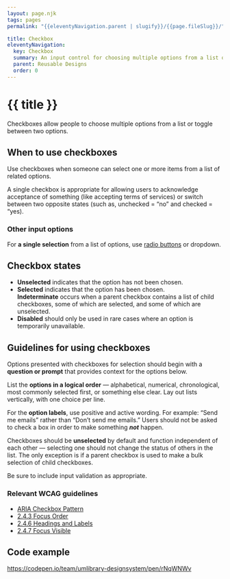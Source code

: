 ```yaml
---
layout: page.njk
tags: pages
permalink: "{{eleventyNavigation.parent | slugify}}/{{page.fileSlug}}/"

title: Checkbox
eleventyNavigation:
  key: Checkbox
  summary: An input control for choosing multiple options from a list or toggle between two options.
  parent: Reusable Designs
  order: 0
---
```


# {{ title }}

Checkboxes allow people to choose multiple options from a list or toggle between two options.

## When to use checkboxes

Use checkboxes when someone can select one or more items from a list of related options.

A single checkbox is appropriate for allowing users to acknowledge acceptance of something (like accepting terms of services) or switch between two opposite states (such as, unchecked \= “no” and checked \= “yes).

### Other input options

For **a single selection** from a list of options, use [radio buttons](/reusable-designs/radio-button/) or dropdown.

## Checkbox states

* **Unselected** indicates that the option has not been chosen.  
* **Selected** indicates that the option has been chosen.  
  **Indeterminate** occurs when a parent checkbox contains a list of child checkboxes, some of which are selected, and some of which are unselected.  
* **Disabled** should only be used in rare cases where an option is temporarily unavailable.

## Guidelines for using checkboxes

Options presented with checkboxes for selection should begin with a **question or prompt** that provides context for the options below.

List the **options in a logical order** — alphabetical, numerical, chronological, most commonly selected first, or something else clear. Lay out lists vertically, with one choice per line.

For the **option labels**, use positive and active wording. For example: “Send me emails” rather than “Don’t send me emails.” Users should not be asked to check a box in order to make something ***not*** happen.

Checkboxes should be **unselected** by default and function independent of each other — selecting one should not change the status of others in the list. The only exception is if a parent checkbox is used to make a bulk selection of child checkboxes.

Be sure to include input validation as appropriate.

### Relevant WCAG guidelines

* [ARIA Checkbox Pattern](https://www.w3.org/WAI/ARIA/apg/patterns/checkbox/)  
* [2.4.3 Focus Order](https://www.w3.org/WAI/WCAG22/Understanding/focus-order)  
* [2.4.6 Headings and Labels](https://www.w3.org/WAI/WCAG22/Understanding/headings-and-labels)  
* [2.4.7 Focus Visible](https://www.w3.org/WAI/WCAG22/Understanding/focus-visible)

## Code example

https://codepen.io/team/umlibrary-designsystem/pen/rNqWNWv
